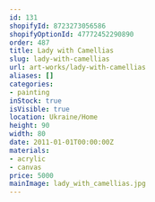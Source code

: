 ```yaml
---
id: 131
shopifyId: 8723273056586
shopifyOptionId: 47772452290890
order: 487
title: Lady with Camellias
slug: lady-with-camellias
url: art-works/lady-with-camellias
aliases: []
categories:
- painting
inStock: true
isVisible: true
location: Ukraine/Home
height: 90
width: 80
date: 2011-01-01T00:00:00Z
materials:
- acrylic
- canvas
price: 5000
mainImage: lady_with_camellias.jpg
---
```

